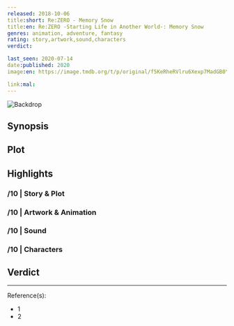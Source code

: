 ```yaml
---
released: 2018-10-06
title:short: Re:ZERO - Memory Snow
title:en: Re:ZERO -Starting Life in Another World-: Memory Snow
genres: animation, adventure, fantasy
rating: story,artwork,sound,characters
verdict:

last_seen: 2020-07-14
date:published: 2020
image:en: https://image.tmdb.org/t/p/original/f5KeRheRVlru6Xexp7MadGB0YEd.jpg

link:mal:
---
```


![Backdrop]()

## Synopsis

## Plot

## Highlights

### /10 | Story & Plot

### /10 | Artwork & Animation

### /10 | Sound

### /10 | Characters

## Verdict

<!-- SPOILERS -->

<!-- CLOSING -->

---
Reference(s):

- 1
- 2

